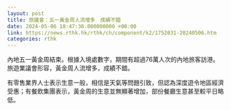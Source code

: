 ```yaml
---
layout: post
title: 旅議會：五一黃金周人流增多　成績不錯　
date: 2024-05-06 18:47:36.000000000 +08:00
link: https://news.rthk.hk/rthk/ch/component/k2/1752031-20240506.htm
categories: rthk
---
```


內地五一黃金周結束。根據入境處數字，期間有超過76萬人次的內地旅客訪港。旅遊業議會形容，黃金周人流增多，成績不錯。

有零售業界人士表示生意一般，相信是天氣等問題引致，但認為深度遊令地區經濟受惠；有餐飲集團表示，黃金周的生意並無顯著增加，部份餐廳生意甚至較平日略低。
